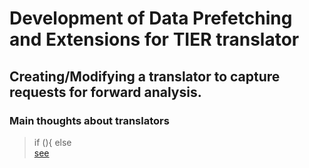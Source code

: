 # Development of Data Prefetching and Extensions for TIER translator #
## Creating/Modifying a translator to capture requests for forward analysis. ##
### Main thoughts about translators ###
>if (){
>   else  
[see](google.com)

